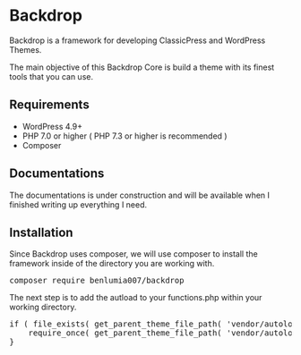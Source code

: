 # Backdrop
Backdrop is a framework for developing ClassicPress and WordPress Themes.

The main objective of this Backdrop Core is build a theme with its finest tools that you can use.

## Requirements
- WordPress 4.9+
- PHP 7.0 or higher ( PHP 7.3 or higher is recommended )
- Composer

## Documentations
The documentations is under construction and will be available when I finished writing up everything I need.

## Installation
Since Backdrop uses composer, we will use composer to install the framework inside of the directory you are working with.

<pre>
composer require benlumia007/backdrop
</pre>

The next step is to add the autload to your functions.php within your working directory.

<pre>
if ( file_exists( get_parent_theme_file_path( 'vendor/autoload.php' ) ) ) {
	require_once( get_parent_theme_file_path( 'vendor/autoload.php' ) );
}
</pre>